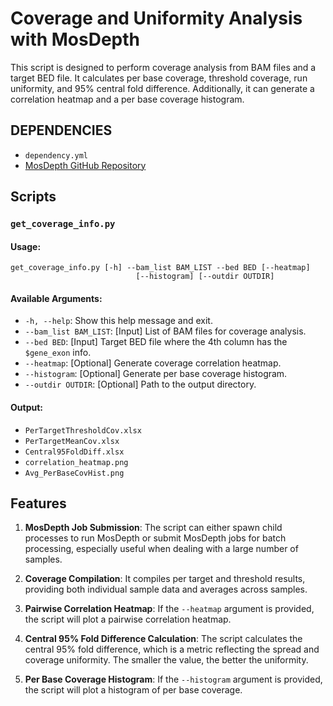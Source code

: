# Coverage and Uniformity Analysis with MosDepth

This script is designed to perform coverage analysis from BAM files and a target BED file. It calculates per base coverage, threshold coverage, run uniformity, and 95% central fold difference. Additionally, it can generate a correlation heatmap and a per base coverage histogram.

## DEPENDENCIES
- `dependency.yml`
- [MosDepth GitHub Repository](https://github.com/brentp/mosdepth)

## Scripts

### `get_coverage_info.py`

#### Usage:
```
get_coverage_info.py [-h] --bam_list BAM_LIST --bed BED [--heatmap]
                            [--histogram] [--outdir OUTDIR]
```

#### Available Arguments:
- `-h, --help`: Show this help message and exit.
- `--bam_list BAM_LIST`: [Input] List of BAM files for coverage analysis.
- `--bed BED`: [Input] Target BED file where the 4th column has the `$gene_exon` info.
- `--heatmap`: [Optional] Generate coverage correlation heatmap.
- `--histogram`: [Optional] Generate per base coverage histogram.
- `--outdir OUTDIR`: [Optional] Path to the output directory.

#### Output:
- `PerTargetThresholdCov.xlsx`
- `PerTargetMeanCov.xlsx`
- `Central95FoldDiff.xlsx`
- `correlation_heatmap.png`
- `Avg_PerBaseCovHist.png`

## Features

1. **MosDepth Job Submission**: The script can either spawn child processes to run MosDepth or submit MosDepth jobs for batch processing, especially useful when dealing with a large number of samples.

2. **Coverage Compilation**: It compiles per target and threshold results, providing both individual sample data and averages across samples.

3. **Pairwise Correlation Heatmap**: If the `--heatmap` argument is provided, the script will plot a pairwise correlation heatmap.

4. **Central 95% Fold Difference Calculation**: The script calculates the central 95% fold difference, which is a metric reflecting the spread and coverage uniformity. The smaller the value, the better the uniformity.

5. **Per Base Coverage Histogram**: If the `--histogram` argument is provided, the script will plot a histogram of per base coverage.
